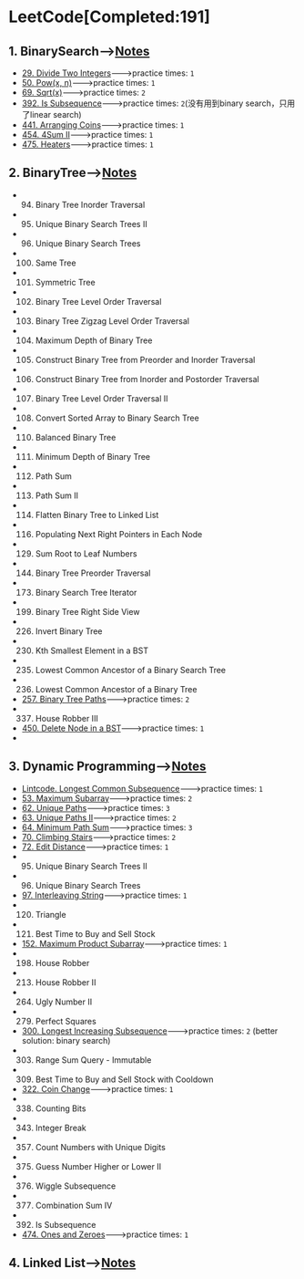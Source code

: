 # LeetCode[Completed:191]　          
      
## 1. BinarySearch-->[Notes](https://github.com/benny201/LeetCode-Notes-and-Codes/tree/master/BinarySearch "Notes")     

* [29. Divide Two Integers](https://github.com/benny201/LeetCode-Notes-and-Codes/tree/master/BinarySearch/29.Divide%20Two%20Integers "29. Divide Two Integers")--->practice times: `1`
* [50. Pow(x, n)](https://github.com/benny201/LeetCode-Notes-and-Codes/tree/master/BinarySearch/50.%20Pow(x%2C%20n) "50. Pow(x, n)")--->practice times: `1`
* [69. Sqrt(x)](https://github.com/benny201/LeetCode-Notes-and-Codes/tree/master/BinarySearch/69.%20Sqrt(x) "69. Sqrt(x)")--->practice times: `2`
* [392. Is Subsequence](https://github.com/benny201/LeetCode-Notes-and-Codes/tree/master/BinarySearch/392.%20Is%20Subsequence "392. Is Subsequence")--->practice times: `2`(没有用到binary search，只用了linear search)
* [441. Arranging Coins](https://github.com/benny201/LeetCode-Notes-and-Codes/tree/master/BinarySearch/441.%20Arranging%20Coins "441. Arranging Coins")--->practice times: `1`
* [454. 4Sum II](https://github.com/benny201/LeetCode-Notes-and-Codes/tree/master/BinarySearch/454.%204Sum%20II "454. 4Sum II")--->practice times: `1`
* [475. Heaters](https://github.com/benny201/LeetCode-Notes-and-Codes/tree/master/BinarySearch/475.%20Heaters "475. Heaters")--->practice times: `1`

## 2. BinaryTree-->[Notes](https://github.com/benny201/LeetCode-Notes-and-Codes/tree/master/BinaryTree%26BST "Notes")  
* 94. Binary Tree Inorder Traversal
* 95. Unique Binary Search Trees II
* 96. Unique Binary Search Trees
* 100. Same Tree
* 101. Symmetric Tree
* 102. Binary Tree Level Order Traversal
* 103. Binary Tree Zigzag Level Order Traversal
* 104. Maximum Depth of Binary Tree
* 105. Construct Binary Tree from Preorder and Inorder Traversal
* 106. Construct Binary Tree from Inorder and Postorder Traversal
* 107. Binary Tree Level Order Traversal II
* 108. Convert Sorted Array to Binary Search Tree
* 110. Balanced Binary Tree
* 111. Minimum Depth of Binary Tree
* 112. Path Sum
* 113. Path Sum II
* 114. Flatten Binary Tree to Linked List
* 116. Populating Next Right Pointers in Each Node
* 129. Sum Root to Leaf Numbers
* 144. Binary Tree Preorder Traversal
* 173. Binary Search Tree Iterator
* 199. Binary Tree Right Side View
* 226. Invert Binary Tree
* 230. Kth Smallest Element in a BST
* 235. Lowest Common Ancestor of a Binary Search Tree
* 236. Lowest Common Ancestor of a Binary Tree
* [257. Binary Tree Paths](https://github.com/benny201/LeetCode-Notes-and-Codes/tree/master/BinaryTree&BST/257.%20Binary%20Tree%20Paths "29. Divide Two Integers")--->practice times: `2`
* 337. House Robber III
* [450. Delete Node in a BST](https://github.com/benny201/LeetCode-Notes-and-Codes/tree/master/BinaryTree%26BST/450.%20Delete%20Node%20in%20a%20BST "450. Delete Node in a BST")--->practice times: `1`
* 

## 3. Dynamic Programming-->[Notes](https://github.com/benny201/LeetCode-Notes-and-Codes/tree/master/Dynamic%20Programming "Notes")
* [Lintcode. Longest Common Subsequence](https://github.com/benny201/LeetCode-Notes-and-Codes/tree/master/Dynamic%20Programming/%5BLintcode%5D%20Longest%20Common%20Subsequence "Lintcode. Longest Common Subsequence")--->practice times: `1`
* [53. Maximum Subarray](https://github.com/benny201/LeetCode-Notes-and-Codes/tree/master/Dynamic%20Programming/53.%20Maximum%20Subarray "53. Maximum Subarray")--->practice times: `2`
* [62. Unique Paths](https://github.com/benny201/LeetCode-Notes-and-Codes/tree/master/Dynamic%20Programming/62.%20Unique%20Paths "62. Unique Paths")--->practice times: `3`
* [63. Unique Paths II](https://github.com/benny201/LeetCode-Notes-and-Codes/tree/master/Dynamic%20Programming/63.%20Unique%20Paths%20II "63. Unique Paths II")--->practice times: `2` 
* [64. Minimum Path Sum](https://github.com/benny201/LeetCode-Notes-and-Codes/tree/master/Dynamic%20Programming/64.%20Minimum%20Path%20Sum "64. Minimum Path Sum")--->practice times: `3` 
* [70. Climbing Stairs](https://github.com/benny201/LeetCode-Notes-and-Codes/tree/master/Dynamic%20Programming/70.%20Climbing%20Stairs "70. Climbing Stairs")--->practice times: `2` 
* [72. Edit Distance](https://github.com/benny201/LeetCode-Notes-and-Codes/tree/master/Dynamic%20Programming/72.%20Edit%20Distance "72. Edit Distance")--->practice times: `1`
* 95. Unique Binary Search Trees II
* 96. Unique Binary Search Trees
* [97. Interleaving String](https://github.com/benny201/LeetCode-Notes-and-Codes/tree/master/Dynamic%20Programming/97.%20Interleaving%20String "97. Interleaving String")--->practice times: `1`
* 120. Triangle
* 121. Best Time to Buy and Sell Stock
* [152. Maximum Product Subarray](https://github.com/benny201/LeetCode-Notes-and-Codes/tree/master/Dynamic%20Programming/152.%20Maximum%20Product%20Subarray "152. Maximum Product Subarray")--->practice times: `1`
* 198. House Robber
* 213. House Robber II
* 264. Ugly Number II
* 279. Perfect Squares
* [300. Longest Increasing Subsequence](https://github.com/benny201/LeetCode-Notes-and-Codes/tree/master/Dynamic%20Programming/300.%20Longest%20Increasing%20Subsequence "300. Longest Increasing Subsequence")--->practice times: `2` (better solution: binary search)
* 303. Range Sum Query - Immutable
* 309. Best Time to Buy and Sell Stock with Cooldown
* [322. Coin Change](https://github.com/benny201/LeetCode-Notes-and-Codes/tree/master/Dynamic%20Programming/322.%20Coin%20Change "322. Coin Change")--->practice times: `1`
* 338. Counting Bits
* 343. Integer Break
* 357. Count Numbers with Unique Digits
* 375. Guess Number Higher or Lower II
* 376. Wiggle Subsequence
* 377. Combination Sum IV
* 392. Is Subsequence
* [474. Ones and Zeroes](https://github.com/benny201/LeetCode-Notes-and-Codes/tree/master/Dynamic%20Programming/474.%20Ones%20and%20Zeroes "474. Ones and Zeroes")--->practice times: `1`

## 4. Linked List-->[Notes](https://github.com/benny201/LeetCode-Notes-and-Codes/tree/master/Dynamic%20Programming "Notes")
